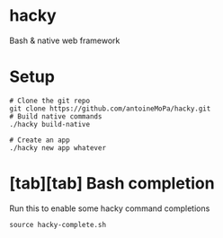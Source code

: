 # hacky

Bash & native web framework

# Setup

	# Clone the git repo
	git clone https://github.com/antoineMoPa/hacky.git
	# Build native commands
	./hacky build-native

	# Create an app
	./hacky new app whatever
	
# [tab][tab] Bash completion
Run this to enable some hacky command completions

	source hacky-complete.sh
